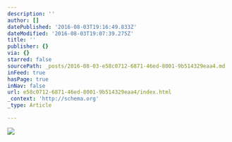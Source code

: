 ```yaml
---
description: ''
author: []
datePublished: '2016-08-03T19:16:49.833Z'
dateModified: '2016-08-03T19:07:39.275Z'
title: ''
publisher: {}
via: {}
starred: false
sourcePath: _posts/2016-08-03-e58c0712-6871-46ed-8001-9b514329eaa4.md
inFeed: true
hasPage: true
inNav: false
url: e58c0712-6871-46ed-8001-9b514329eaa4/index.html
_context: 'http://schema.org'
_type: Article

---
```

![](https://the-grid-user-content.s3-us-west-2.amazonaws.com/6ead49ad-6d51-4217-b74e-9257b186b7d4.png)